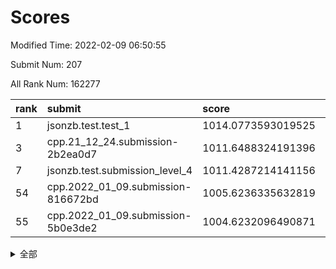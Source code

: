 # Scores

Modified Time: 2022-02-09 06:50:55

Submit Num: 207

All Rank Num: 162277

| rank |               submit               |       score        |       sigma        | pk_num |
| :--- | :--------------------------------- | :----------------- | :----------------- | :----- |
| 1    | jsonzb.test.test_1                 | 1014.0773593019525 | 0.8498327161048141 | 3137   |
| 3    | cpp.21_12_24.submission-2b2ea0d7   | 1011.6488324191396 | 0.7884309785550138 | 3134   |
| 7    | jsonzb.test.submission_level_4     | 1011.4287214141156 | 0.7964207739205738 | 3136   |
| 54   | cpp.2022_01_09.submission-816672bd | 1005.6236335632819 | 0.7285361741612739 | 3138   |
| 55   | cpp.2022_01_09.submission-5b0e3de2 | 1004.6232096490871 | 0.7137453265730074 | 3140   |


<details>
<summary>全部</summary>

| rank |                 submit                 |       score        |       sigma        | pk_num |
| :--- | :------------------------------------- | :----------------- | :----------------- | :----- |
| 1    | jsonzb.test.test_1                     | 1014.0773593019525 | 0.8498327161048141 | 3137   |
| 2    | gobigger.level_3.submission_level_3_18 | 1011.7416092594005 | 0.7623982906596146 | 3143   |
| 3    | cpp.21_12_24.submission-2b2ea0d7       | 1011.6488324191396 | 0.7884309785550138 | 3134   |
| 4    | gobigger.level_3.submission_level_3_22 | 1011.6370886539265 | 0.7685141161693537 | 3138   |
| 5    | gobigger.level_3.submission_level_3_43 | 1011.5154279982546 | 0.7950481828002234 | 3137   |
| 6    | gobigger.level_3.submission_level_3_38 | 1011.4390113241768 | 0.7638185162883834 | 3131   |
| 7    | jsonzb.test.submission_level_4         | 1011.4287214141156 | 0.7964207739205738 | 3136   |
| 8    | gobigger.level_3.submission_level_3_19 | 1011.0903871169058 | 0.782489664437637  | 3137   |
| 9    | gobigger.level_3.submission_level_3_15 | 1011.075316080828  | 0.7852407672928033 | 3136   |
| 10   | gobigger.level_3.submission_level_3_33 | 1010.8730969851797 | 0.7606020011723688 | 3131   |
| 11   | gobigger.level_3.submission_level_3_21 | 1010.8524114781347 | 0.7430658225129189 | 3133   |
| 12   | gobigger.level_3.submission_level_3_29 | 1010.8247751210989 | 0.7671480915480001 | 3139   |
| 13   | gobigger.level_3.submission_level_3_40 | 1010.7646433957806 | 0.7479241835334045 | 3136   |
| 14   | gobigger.level_3.submission_level_3_5  | 1010.7493737648028 | 0.7391665176722519 | 3136   |
| 15   | gobigger.level_3.submission_level_3_13 | 1010.7234466517401 | 0.7672002045609853 | 3131   |
| 16   | gobigger.level_3.submission_level_3_27 | 1010.6925051521666 | 0.7890276118397704 | 3140   |
| 17   | gobigger.level_3.submission_level_3_48 | 1010.6221696411473 | 0.7502536545535945 | 3135   |
| 18   | gobigger.level_3.submission_level_3_3  | 1010.59813284092   | 0.7775216697236985 | 3135   |
| 19   | gobigger.level_3.submission_level_3_32 | 1010.5944094501335 | 0.7521211027437096 | 3135   |
| 20   | gobigger.level_3.submission_level_3_41 | 1010.5894112212279 | 0.7786164956516352 | 3133   |
| 21   | gobigger.level_3.submission_level_3_28 | 1010.4582421278582 | 0.7903016477691576 | 3137   |
| 22   | gobigger.level_3.submission_level_3_0  | 1010.4521993455502 | 0.7701292440960872 | 3129   |
| 23   | gobigger.level_3.submission_level_3_46 | 1010.4004142445045 | 0.748967142818683  | 3131   |
| 24   | gobigger.level_3.submission_level_3_42 | 1010.3689185416665 | 0.7449863888866601 | 3129   |
| 25   | gobigger.level_3.submission_level_3_16 | 1010.3084674018627 | 0.7803343265525949 | 3135   |
| 26   | gobigger.level_3.submission_level_3_6  | 1010.2737421832945 | 0.7858504565008168 | 3141   |
| 27   | gobigger.level_3.submission_level_3_2  | 1010.2440714897166 | 0.7621138653778041 | 3130   |
| 28   | gobigger.level_3.submission_level_3_39 | 1010.1667190637629 | 0.7546243655549841 | 3143   |
| 29   | gobigger.level_3.submission_level_3_24 | 1010.1293978946895 | 0.7754440139456311 | 3138   |
| 30   | gobigger.level_3.submission_level_3_10 | 1010.1095874085373 | 0.7587537077588523 | 3138   |
| 31   | gobigger.level_3.submission_level_3_30 | 1010.0590803285087 | 0.7653976804652673 | 3138   |
| 32   | gobigger.level_3.submission_level_3_20 | 1009.9616560913227 | 0.7513598302831185 | 3131   |
| 33   | gobigger.level_3.submission_level_3_8  | 1009.9244000386917 | 0.7379207637226441 | 3131   |
| 34   | gobigger.level_3.submission_level_3_34 | 1009.8632676179021 | 0.7693836497580852 | 3130   |
| 35   | gobigger.level_3.submission_level_3_4  | 1009.8380913942229 | 0.7634550630323518 | 3134   |
| 36   | gobigger.level_3.submission_level_3_25 | 1009.8079147526356 | 0.7641382270828229 | 3132   |
| 37   | gobigger.level_3.submission_level_3_11 | 1009.8053250673274 | 0.759748818292944  | 3135   |
| 38   | gobigger.level_3.submission_level_3_9  | 1009.6608082874786 | 0.7682473566877844 | 3140   |
| 39   | gobigger.level_3.submission_level_3_17 | 1009.604546405203  | 0.7711585516084569 | 3132   |
| 40   | gobigger.level_3.submission_level_3_47 | 1009.5505215722847 | 0.7474987510447786 | 3146   |
| 41   | gobigger.level_3.submission_level_3_23 | 1009.5377400439564 | 0.7607875084803435 | 3134   |
| 42   | gobigger.level_3.submission_level_3_36 | 1009.4398371005569 | 0.7700221781920227 | 3137   |
| 43   | gobigger.level_3.submission_level_3_26 | 1009.382901896825  | 0.7530187380053399 | 3140   |
| 44   | gobigger.level_3.submission_level_3_44 | 1009.2923233737566 | 0.7333746871028755 | 3133   |
| 45   | gobigger.level_3.submission_level_3_45 | 1009.275577475352  | 0.7437974318153916 | 3135   |
| 46   | gobigger.level_3.submission_level_3_31 | 1009.2613631653471 | 0.7660300228982379 | 3135   |
| 47   | gobigger.level_3.submission_level_3_14 | 1009.170013196343  | 0.756948159652976  | 3141   |
| 48   | gobigger.level_3.submission_level_3_7  | 1009.1026383809032 | 0.7513158163842445 | 3136   |
| 49   | gobigger.level_3.submission_level_3_12 | 1009.0269497340317 | 0.7670347852078143 | 3139   |
| 50   | gobigger.level_3.submission_level_3_35 | 1008.7141088852395 | 0.75061365401851   | 3132   |
| 51   | gobigger.level_3.submission_level_3_49 | 1008.6621951077136 | 0.7421699110501774 | 3141   |
| 52   | gobigger.level_3.submission_level_3_1  | 1008.435200141363  | 0.7499448756229392 | 3135   |
| 53   | gobigger.level_3.submission_level_3_37 | 1008.3367787811986 | 0.745187517749008  | 3134   |
| 54   | cpp.2022_01_09.submission-816672bd     | 1005.6236335632819 | 0.7285361741612739 | 3138   |
| 55   | cpp.2022_01_09.submission-5b0e3de2     | 1004.6232096490871 | 0.7137453265730074 | 3140   |
| 56   | gobigger.level_1.submission_level_1_30 | 1004.3199892657772 | 0.7226732536629692 | 3136   |
| 57   | gobigger.level_1.submission_level_1_41 | 1004.2851611586048 | 0.7111299363023132 | 3140   |
| 58   | gobigger.level_1.submission_level_1_28 | 1004.2679833957042 | 0.7140646545837259 | 3134   |
| 59   | gobigger.level_1.submission_level_1_35 | 1004.2285318218591 | 0.712403135653954  | 3139   |
| 60   | gobigger.level_1.submission_level_1_43 | 1004.2202364315241 | 0.717468766441656  | 3133   |
| 61   | gobigger.level_1.submission_level_1_40 | 1004.1975811606982 | 0.7231051429790941 | 3140   |
| 62   | gobigger.level_1.submission_level_1_17 | 1004.0737504857155 | 0.7134654786137774 | 3137   |
| 63   | gobigger.level_1.submission_level_1_18 | 1003.9611677100768 | 0.7218115463007945 | 3141   |
| 64   | gobigger.level_1.submission_level_1_0  | 1003.9201418407108 | 0.7160619138382326 | 3135   |
| 65   | gobigger.level_1.submission_level_1_46 | 1003.8811766765476 | 0.7090652708692862 | 3135   |
| 66   | gobigger.level_1.submission_level_1_7  | 1003.8756039429518 | 0.7151410635984228 | 3129   |
| 67   | gobigger.level_1.submission_level_1_21 | 1003.8734434509122 | 0.716732397634992  | 3141   |
| 68   | gobigger.level_1.submission_level_1_13 | 1003.8650728227788 | 0.7207542883296054 | 3137   |
| 69   | gobigger.level_1.submission_level_1_20 | 1003.8478959467675 | 0.728051047336487  | 3135   |
| 70   | gobigger.level_1.submission_level_1_38 | 1003.8190991205128 | 0.7260874975684065 | 3135   |
| 71   | gobigger.level_1.submission_level_1_5  | 1003.8091811172494 | 0.723481484452622  | 3131   |
| 72   | gobigger.level_1.submission_level_1_42 | 1003.8090420605008 | 0.7194889242394055 | 3130   |
| 73   | gobigger.level_1.submission_level_1_31 | 1003.7959206858364 | 0.7227569770389283 | 3138   |
| 74   | gobigger.level_1.submission_level_1_34 | 1003.7523018554347 | 0.7121792653026642 | 3135   |
| 75   | gobigger.level_1.submission_level_1_16 | 1003.6930431337088 | 0.7193096223562662 | 3135   |
| 76   | gobigger.level_1.submission_level_1_1  | 1003.6523995350022 | 0.7284142642246143 | 3137   |
| 77   | gobigger.level_1.submission_level_1_22 | 1003.6334065740394 | 0.7042207611661946 | 3134   |
| 78   | gobigger.level_1.submission_level_1_19 | 1003.509865950489  | 0.702111150189347  | 3130   |
| 79   | gobigger.level_1.submission_level_1_33 | 1003.411939970821  | 0.7131042792045698 | 3134   |
| 80   | gobigger.level_1.submission_level_1_12 | 1003.3814300874035 | 0.7154018709932871 | 3138   |
| 81   | gobigger.level_1.submission_level_1_9  | 1003.346147967272  | 0.7211687629496587 | 3137   |
| 82   | gobigger.level_1.submission_level_1_8  | 1003.3164215022144 | 0.7159269422140154 | 3127   |
| 83   | gobigger.level_1.submission_level_1_44 | 1003.2412323791797 | 0.7201577576691683 | 3137   |
| 84   | gobigger.level_1.submission_level_1_4  | 1003.2222807915169 | 0.7217276049726705 | 3140   |
| 85   | gobigger.level_1.submission_level_1_27 | 1003.2007277324268 | 0.7284233311720946 | 3134   |
| 86   | gobigger.level_1.submission_level_1_14 | 1003.1968461533286 | 0.7275601143691268 | 3135   |
| 87   | gobigger.level_1.submission_level_1_29 | 1003.1510004427256 | 0.7221301763948779 | 3133   |
| 88   | gobigger.level_1.submission_level_1_24 | 1003.1123607248695 | 0.7146412481775778 | 3138   |
| 89   | gobigger.level_1.submission_level_1_37 | 1003.097775105253  | 0.7079176006383289 | 3133   |
| 90   | gobigger.level_1.submission_level_1_23 | 1003.0892321208721 | 0.7173497765178918 | 3139   |
| 91   | gobigger.level_1.submission_level_1_32 | 1003.0698960173746 | 0.7114411911655248 | 3135   |
| 92   | gobigger.level_1.submission_level_1_36 | 1003.0156080377989 | 0.7198272687623277 | 3135   |
| 93   | gobigger.level_1.submission_level_1_45 | 1002.9417664341493 | 0.7165359956520527 | 3135   |
| 94   | gobigger.level_1.submission_level_1_39 | 1002.9267107104591 | 0.7117876872996834 | 3132   |
| 95   | gobigger.level_1.submission_level_1_26 | 1002.8884828263946 | 0.7187550204140629 | 3132   |
| 96   | gobigger.level_1.submission_level_1_48 | 1002.843910962853  | 0.7173744127042154 | 3141   |
| 97   | gobigger.level_1.submission_level_1_11 | 1002.8434366601293 | 0.7164303454150232 | 3139   |
| 98   | gobigger.level_1.submission_level_1_25 | 1002.7467981919873 | 0.7040802256497175 | 3136   |
| 99   | gobigger.level_1.submission_level_1_10 | 1002.7066976911791 | 0.7143154598398591 | 3136   |
| 100  | gobigger.level_1.submission_level_1_15 | 1002.6489500354061 | 0.7212525164670656 | 3139   |
| 101  | gobigger.level_1.submission_level_1_49 | 1002.4886861324261 | 0.7135545329554799 | 3138   |
| 102  | gobigger.level_1.submission_level_1_6  | 1002.3837607761375 | 0.7193733963665723 | 3137   |
| 103  | gobigger.level_1.submission_level_1_3  | 1002.3301279677773 | 0.7157706463880079 | 3138   |
| 104  | gobigger.level_1.submission_level_1_2  | 1001.7093204896457 | 0.7154709122600214 | 3134   |
| 105  | gobigger.level_1.submission_level_1_47 | 1001.6998447851935 | 0.7148816057196816 | 3140   |
| 106  | gobigger.random.submission_random_49   | 997.3521400945715  | 0.702956814321724  | 3137   |
| 107  | gobigger.random.submission_random_0    | 997.2013637857742  | 0.7075287082640725 | 3135   |
| 108  | gobigger.random.submission_random_30   | 997.1658087883856  | 0.7078509078855315 | 3142   |
| 109  | gobigger.random.submission_random_16   | 996.9139901382104  | 0.7225213058879474 | 3131   |
| 110  | gobigger.random.submission_random_35   | 996.7565593651295  | 0.7090719953037705 | 3132   |
| 111  | gobigger.random.submission_random_36   | 996.7125564209148  | 0.7143129035127814 | 3136   |
| 112  | gobigger.random.submission_random_27   | 996.607978949511   | 0.6938411064103438 | 3139   |
| 113  | gobigger.random.submission_random_48   | 996.5991833428039  | 0.7132115302967915 | 3139   |
| 114  | gobigger.random.submission_random_14   | 996.4653940039467  | 0.6998919474621361 | 3138   |
| 115  | gobigger.random.submission_random_12   | 996.3817461025453  | 0.7133801936388647 | 3138   |
| 116  | gobigger.random.submission_random_43   | 996.3581167919757  | 0.7027880745523097 | 3138   |
| 117  | gobigger.random.submission_random_31   | 996.2515506310643  | 0.7058375207966541 | 3138   |
| 118  | gobigger.random.submission_random_44   | 996.2116365607703  | 0.7099665851755537 | 3137   |
| 119  | gobigger.random.submission_random_19   | 996.2049439517946  | 0.7125031185171428 | 3142   |
| 120  | gobigger.random.submission_random_34   | 996.1328761166118  | 0.7201595642834738 | 3136   |
| 121  | gobigger.random.submission_random_11   | 996.105504279992   | 0.705496253665488  | 3137   |
| 122  | gobigger.random.submission_random_21   | 996.1034616296424  | 0.7019636480833682 | 3136   |
| 123  | gobigger.random.submission_random_8    | 996.0949965868248  | 0.7122045154445203 | 3140   |
| 124  | gobigger.random.submission_random_46   | 996.0385441202089  | 0.7108034154858494 | 3130   |
| 125  | gobigger.random.submission_random_17   | 996.0086528194842  | 0.7142394364820912 | 3138   |
| 126  | gobigger.random.submission_random_3    | 995.920097363889   | 0.7047385626155679 | 3136   |
| 127  | gobigger.random.submission_random_2    | 995.8754804449874  | 0.709341974551024  | 3133   |
| 128  | gobigger.random.submission_random_41   | 995.8556703648915  | 0.7166567529665682 | 3136   |
| 129  | gobigger.random.submission_random_29   | 995.7126810788764  | 0.7147781355164118 | 3138   |
| 130  | gobigger.random.submission_random_24   | 995.6780676788926  | 0.7064797276921561 | 3138   |
| 131  | gobigger.random.submission_random_33   | 995.6471230217887  | 0.6997648488007635 | 3140   |
| 132  | gobigger.random.submission_random_15   | 995.5544610673471  | 0.6916664781867002 | 3135   |
| 133  | gobigger.random.submission_random_47   | 995.514770464978   | 0.7134598759289517 | 3139   |
| 134  | gobigger.random.submission_random_9    | 995.4815131510405  | 0.7088729469911991 | 3132   |
| 135  | gobigger.random.submission_random_38   | 995.4716331439422  | 0.7292436430414563 | 3137   |
| 136  | gobigger.random.submission_random_42   | 995.4486112250298  | 0.7296283129203769 | 3128   |
| 137  | gobigger.random.submission_random_6    | 995.427753407165   | 0.7054957224016756 | 3142   |
| 138  | gobigger.random.submission_random_39   | 995.4229133071409  | 0.7169912615389993 | 3139   |
| 139  | gobigger.random.submission_random_22   | 995.4168130855238  | 0.7234385225606266 | 3134   |
| 140  | gobigger.random.submission_random_26   | 995.4038199740365  | 0.7103312088340792 | 3141   |
| 141  | gobigger.random.submission_random_37   | 995.4020155112692  | 0.7127260439124508 | 3132   |
| 142  | gobigger.random.submission_random_4    | 995.2905101612823  | 0.7163860223063493 | 3139   |
| 143  | gobigger.random.submission_random_1    | 995.2307632747265  | 0.7066259237658051 | 3135   |
| 144  | gobigger.random.submission_random_28   | 995.2244022264395  | 0.7227004477716951 | 3130   |
| 145  | gobigger.random.submission_random_23   | 995.1285107035671  | 0.7183459777565986 | 3138   |
| 146  | gobigger.random.submission_random_40   | 995.1216487138247  | 0.7123634936146568 | 3130   |
| 147  | gobigger.random.submission_random_7    | 995.0820595842318  | 0.7226003007968851 | 3136   |
| 148  | gobigger.random.submission_random_10   | 995.0657387365999  | 0.7237590881891429 | 3133   |
| 149  | gobigger.random.submission_random_25   | 994.950641151684   | 0.7167161565342415 | 3135   |
| 150  | gobigger.random.submission_random_18   | 994.7826537077251  | 0.7137752910039135 | 3135   |
| 151  | gobigger.random.submission_random_45   | 994.7824434664313  | 0.7082628542469642 | 3133   |
| 152  | gobigger.random.submission_random_5    | 994.7592369035384  | 0.7150188517394638 | 3135   |
| 153  | gobigger.random.submission_random_32   | 994.6749869803483  | 0.7218240054033158 | 3134   |
| 154  | gobigger.random.submission_random_13   | 994.6041251646037  | 0.7262363899457347 | 3134   |
| 155  | gobigger.random.submission_random_20   | 994.5475792074652  | 0.7258120624359029 | 3133   |
| 156  | gobigger.level_2.submission_level_2_26 | 993.7660435577578  | 0.7244330545398766 | 3136   |
| 157  | gobigger.level_2.submission_level_2_31 | 993.6969100586109  | 0.7501005839997134 | 3138   |
| 158  | gobigger.level_2.submission_level_2_24 | 993.4643850941152  | 0.7398356161623338 | 3134   |
| 159  | gobigger.level_2.submission_level_2_12 | 993.356982128966   | 0.7417419662185252 | 3140   |
| 160  | gobigger.level_2.submission_level_2_36 | 993.1277371637483  | 0.7456431531803728 | 3141   |
| 161  | gobigger.level_2.submission_level_2_17 | 992.9690130719216  | 0.7335654486216183 | 3136   |
| 162  | gobigger.level_2.submission_level_2_22 | 992.9240475110253  | 0.7389566965775775 | 3130   |
| 163  | gobigger.level_2.submission_level_2_20 | 992.848362320234   | 0.7434052503844258 | 3139   |
| 164  | gobigger.level_2.submission_level_2_49 | 992.82126610123    | 0.7349517497721174 | 3133   |
| 165  | gobigger.level_2.submission_level_2_40 | 992.81595304088    | 0.7279522018963839 | 3135   |
| 166  | gobigger.level_2.submission_level_2_4  | 992.8067082729192  | 0.753270075256132  | 3135   |
| 167  | gobigger.level_2.submission_level_2_0  | 992.7789561515295  | 0.7420808871675008 | 3137   |
| 168  | gobigger.level_2.submission_level_2_42 | 992.7706100965695  | 0.7352105036527647 | 3134   |
| 169  | gobigger.level_2.submission_level_2_14 | 992.7586191047085  | 0.7480605458486163 | 3132   |
| 170  | gobigger.level_2.submission_level_2_29 | 992.6539550741352  | 0.7417148307447681 | 3133   |
| 171  | gobigger.level_2.submission_level_2_37 | 992.5168867910012  | 0.7251923980953658 | 3137   |
| 172  | gobigger.level_2.submission_level_2_8  | 992.5084991524272  | 0.7268773357089381 | 3140   |
| 173  | gobigger.level_2.submission_level_2_21 | 992.4143129663757  | 0.7310767471434595 | 3132   |
| 174  | gobigger.level_2.submission_level_2_9  | 992.3918581757985  | 0.7420461889408647 | 3132   |
| 175  | gobigger.level_2.submission_level_2_7  | 992.296558785183   | 0.7371037217949747 | 3135   |
| 176  | gobigger.level_2.submission_level_2_30 | 992.101576909098   | 0.7392262309447141 | 3135   |
| 177  | gobigger.level_2.submission_level_2_47 | 992.0856233652945  | 0.7699504870436594 | 3133   |
| 178  | gobigger.level_2.submission_level_2_45 | 992.0307009419303  | 0.7468317678333243 | 3136   |
| 179  | gobigger.level_2.submission_level_2_43 | 991.9941224871598  | 0.750746009216738  | 3138   |
| 180  | gobigger.level_2.submission_level_2_32 | 991.9669582268269  | 0.7365743585649486 | 3138   |
| 181  | gobigger.level_2.submission_level_2_13 | 991.913646915335   | 0.7538807046526796 | 3136   |
| 182  | gobigger.level_2.submission_level_2_5  | 991.9091082740556  | 0.7581107592283026 | 3136   |
| 183  | gobigger.level_2.submission_level_2_25 | 991.8807883392737  | 0.7480399393261294 | 3133   |
| 184  | gobigger.level_2.submission_level_2_46 | 991.8767525461673  | 0.7513441046143309 | 3129   |
| 185  | gobigger.level_2.submission_level_2_1  | 991.8521225624654  | 0.762602542083244  | 3132   |
| 186  | gobigger.level_2.submission_level_2_34 | 991.7848706285056  | 0.7506017015406726 | 3139   |
| 187  | gobigger.level_2.submission_level_2_10 | 991.7645087580646  | 0.744844558021165  | 3144   |
| 188  | gobigger.level_2.submission_level_2_39 | 991.7126508659844  | 0.7347206976246383 | 3137   |
| 189  | gobigger.level_2.submission_level_2_23 | 991.5490366149561  | 0.7569285402494816 | 3134   |
| 190  | gobigger.level_2.submission_level_2_3  | 991.3753943770416  | 0.7576738851213473 | 3132   |
| 191  | gobigger.level_2.submission_level_2_38 | 991.3189984356267  | 0.7460646152342886 | 3135   |
| 192  | gobigger.level_2.submission_level_2_15 | 991.1844093057445  | 0.7499764221476053 | 3135   |
| 193  | gobigger.level_2.submission_level_2_11 | 991.1680438235499  | 0.7466668394961675 | 3139   |
| 194  | gobigger.level_2.submission_level_2_27 | 991.1333249056952  | 0.7516530055589656 | 3137   |
| 195  | gobigger.level_2.submission_level_2_41 | 991.0467531919985  | 0.7695833432647637 | 3136   |
| 196  | gobigger.level_2.submission_level_2_2  | 991.0436323169137  | 0.7749191642394344 | 3136   |
| 197  | gobigger.level_2.submission_level_2_33 | 990.9351627864321  | 0.7457702005081684 | 3136   |
| 198  | gobigger.level_2.submission_level_2_18 | 990.8825241827293  | 0.7670483303916462 | 3139   |
| 199  | gobigger.level_2.submission_level_2_44 | 990.7975744035193  | 0.7660759583628471 | 3137   |
| 200  | gobigger.level_2.submission_level_2_16 | 990.7261381785303  | 0.7490455104992396 | 3135   |
| 201  | gobigger.level_2.submission_level_2_48 | 990.7241077566325  | 0.7602985813477547 | 3137   |
| 202  | gobigger.level_2.submission_level_2_19 | 990.6306000361332  | 0.7655153147988092 | 3138   |
| 203  | gobigger.level_2.submission_level_2_35 | 990.42727957271    | 0.7815488483178019 | 3133   |
| 204  | gobigger.level_2.submission_level_2_6  | 990.4009523058337  | 0.7593776484975123 | 3140   |
| 205  | gobigger.level_2.submission_level_2_28 | 990.3295730350695  | 0.7774889964631587 | 3137   |
| 206  | gobigger.none.submission_none_0        | 977.4245709950733  | 1.3643101672816085 | 3135   |
| 207  | gobigger.none.submission_none_1        | 977.0302138231639  | 1.4374278405153664 | 3134   |

</details>